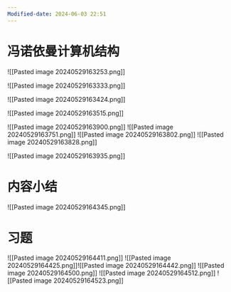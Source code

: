 ```yaml
---
Modified-date: 2024-06-03 22:51
---
```


# 冯诺依曼计算机结构
![[Pasted image 20240529163253.png]]

![[Pasted image 20240529163333.png]]

![[Pasted image 20240529163424.png]]


![[Pasted image 20240529163515.png]]


![[Pasted image 20240529163900.png]]
![[Pasted image 20240529163751.png]]
![[Pasted image 20240529163802.png]]
![[Pasted image 20240529163828.png]]

![[Pasted image 20240529163935.png]]


# 内容小结
![[Pasted image 20240529164345.png]]

# 习题
![[Pasted image 20240529164411.png]]
![[Pasted image 20240529164425.png]]![[Pasted image 20240529164442.png]]
![[Pasted image 20240529164500.png]]
![[Pasted image 20240529164512.png]]
![[Pasted image 20240529164523.png]]
